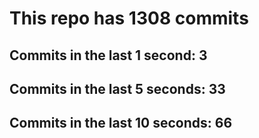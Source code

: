 # This repo has 1308 commits

## Commits in the last 1 second: 3
## Commits in the last 5 seconds: 33
## Commits in the last 10 seconds: 66
